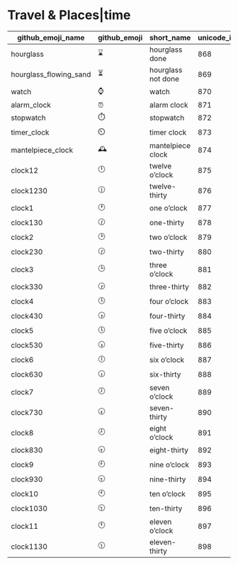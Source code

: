 # Travel & Places|time

|github_emoji_name|github_emoji|short_name|unicode_index|
|---|---|---|---|
|hourglass|:hourglass:|hourglass done|868|
|hourglass_flowing_sand|:hourglass_flowing_sand:|hourglass not done|869|
|watch|:watch:|watch|870|
|alarm_clock|:alarm_clock:|alarm clock|871|
|stopwatch|:stopwatch:|stopwatch|872|
|timer_clock|:timer_clock:|timer clock|873|
|mantelpiece_clock|:mantelpiece_clock:|mantelpiece clock|874|
|clock12|:clock12:|twelve o’clock|875|
|clock1230|:clock1230:|twelve-thirty|876|
|clock1|:clock1:|one o’clock|877|
|clock130|:clock130:|one-thirty|878|
|clock2|:clock2:|two o’clock|879|
|clock230|:clock230:|two-thirty|880|
|clock3|:clock3:|three o’clock|881|
|clock330|:clock330:|three-thirty|882|
|clock4|:clock4:|four o’clock|883|
|clock430|:clock430:|four-thirty|884|
|clock5|:clock5:|five o’clock|885|
|clock530|:clock530:|five-thirty|886|
|clock6|:clock6:|six o’clock|887|
|clock630|:clock630:|six-thirty|888|
|clock7|:clock7:|seven o’clock|889|
|clock730|:clock730:|seven-thirty|890|
|clock8|:clock8:|eight o’clock|891|
|clock830|:clock830:|eight-thirty|892|
|clock9|:clock9:|nine o’clock|893|
|clock930|:clock930:|nine-thirty|894|
|clock10|:clock10:|ten o’clock|895|
|clock1030|:clock1030:|ten-thirty|896|
|clock11|:clock11:|eleven o’clock|897|
|clock1130|:clock1130:|eleven-thirty|898|
